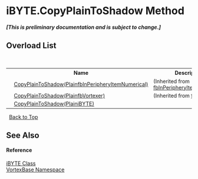 # iBYTE.CopyPlainToShadow Method 
 _**\[This is preliminary documentation and is subject to change.\]**_


## Overload List
&nbsp;<table><tr><th></th><th>Name</th><th>Description</th></tr><tr><td>![Public method](media/pubmethod.gif "Public method")</td><td><a href="M_VortexBase_fbInPeripheryItemNumerical_CopyPlainToShadow.md">CopyPlainToShadow(PlainfbInPeripheryItemNumerical)</a></td><td> (Inherited from <a href="T_VortexBase_fbInPeripheryItemNumerical.md">fbInPeripheryItemNumerical</a>.)</td></tr><tr><td>![Public method](media/pubmethod.gif "Public method")</td><td><a href="M_VortexBase_fbVortexer_CopyPlainToShadow.md">CopyPlainToShadow(PlainfbVortexer)</a></td><td> (Inherited from <a href="T_VortexBase_fbVortexer.md">fbVortexer</a>.)</td></tr><tr><td>![Public method](media/pubmethod.gif "Public method")</td><td><a href="M_VortexBase_iBYTE_CopyPlainToShadow.md">CopyPlainToShadow(PlainiBYTE)</a></td><td /></tr></table>&nbsp;
<a href="#ibyte.copyplaintoshadow-method">Back to Top</a>

## See Also


#### Reference
<a href="T_VortexBase_iBYTE.md">iBYTE Class</a><br /><a href="N_VortexBase.md">VortexBase Namespace</a><br />